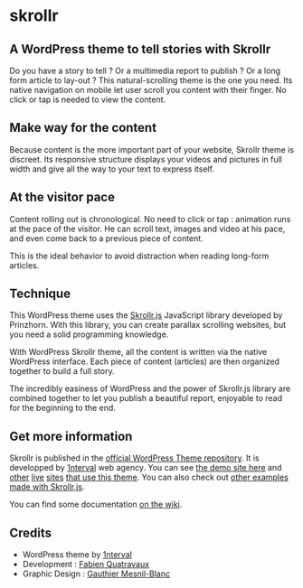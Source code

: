 # skrollr
## A WordPress theme to tell stories with Skrollr

Do you have a story to tell ? Or a multimedia report to publish ? Or a long form 
article to lay-out ? This natural-scrolling theme is the one you need. Its native 
navigation on mobile let user scroll you content with their finger. No click or 
tap is needed to view the content.

## Make way for the content
Because content is the more important part of your website, Skrollr theme is 
discreet. Its responsive structure displays your videos and pictures in full 
width and give all the way to your text to express itself.

## At the visitor pace
Content rolling out is chronological. No need to click or tap : animation runs 
at the pace of the visitor. He can scroll text, images and video at his pace, 
and even come back to a previous piece of content.

This is the ideal behavior to avoid distraction when reading long-form articles.

## Technique
This WordPress theme uses the [Skrollr.js](https://github.com/Prinzhorn/skrollr) 
JavaScript library developed by Prinzhorn. With this library, you can create 
parallax scrolling websites, but you need a solid programming knowledge.

With WordPress Skrollr theme, all the content is written via the native 
WordPress interface. Each piece of content (articles) are then organized 
together to build a full story.

The incredibly easiness of WordPress and the power of Skrollr.js library are 
combined together to let you publish a beautiful report, enjoyable to read for 
the beginning to the end.

## Get more information
Skrollr is published in the [official WordPress Theme repository](https://wordpress.org/themes/skrollr/). 
It is developped by [1nterval](http://www.1nterval.com) web agency. You can see 
[the demo site here](http://skrollr.1nterval.com) and [other](http://focus.tv5monde.com/houdini) 
[live](http://focus.tv5monde.com/moeliban) [sites](http://focus.tv5monde.com/crumpets) 
[that use this theme](http://focus.tv5monde.com/tizianadecarolis). You can also 
check out [other examples made with Skrollr.js](https://github.com/Prinzhorn/skrollr/wiki/In-the-wild).

You can find some documentation [on the wiki](https://github.com/1nterval/skrollr/wiki).

## Credits
* WordPress theme by [1nterval](http://www.1nterval.com)
* Development : [Fabien Quatravaux](http://fab1en.github.io/)
* Graphic Design : [Gauthier Mesnil-Blanc](http://www.ostrogo.fr)
